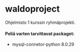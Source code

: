 # waldoproject
Ohjelmisto 1 kurssin ryhmäprojekti.

#### Peliä varten tarvittavat packaget:
 - mysql-connetor-python 8.0.29
